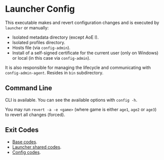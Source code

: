 # Launcher Config

This executable makes and revert configuration changes and is executed by `launcher` or manually:

- Isolated metadata directory (except AoE I).
- Isolated profiles directory.
- Hosts file (via `config-admin`).
- Install of a self-signed certificate for the current user (only on Windows) or local (in this case via
  `config-admin`).

It is also responsible for managing the lifecycle and communicating with `config-admin-agent`.
Resides in `bin` subdirectory.

## Command Line

CLI is available. You can see the available options with
`config -h`.

You may run `revert -a -e <game>` (where game is either `age1`, `age2` or `age3`) to revert all changes (forced).

## Exit Codes

* [Base codes](../common/errors.go).
* [Launcher shared codes](../launcher-common/errors.go).
* [Config codes](internal/errors.go).
